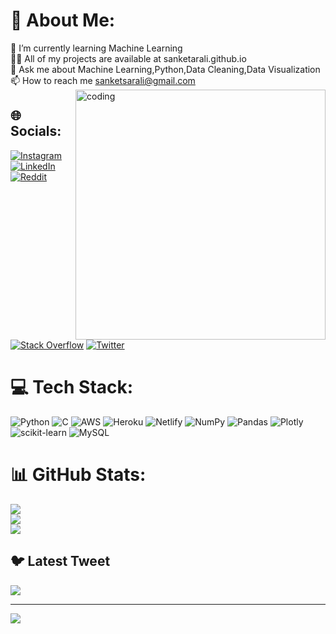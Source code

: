 # 💫 About Me:
🌱 I’m currently learning Machine Learning<br>👨‍💻 All of my projects are available at sanketarali.github.io<br>💬 Ask me about Machine Learning,Python,Data Cleaning,Data Visualization<br>📫 How to reach me sanketsarali@gmail.com
<img align ="right" alt="coding" width="400" src="https://user-images.githubusercontent.com/55389276/140866485-8fb1c876-9a8f-4d6a-98dc-08c4981eaf70.gif">



## 🌐 Socials:
[![Instagram](https://img.shields.io/badge/Instagram-%23E4405F.svg?logo=Instagram&logoColor=white)](https://instagram.com/sanket_arali) [![LinkedIn](https://img.shields.io/badge/LinkedIn-%230077B5.svg?logo=linkedin&logoColor=white)](https://linkedin.com/in/sanketarali) [![Reddit](https://img.shields.io/badge/Reddit-%23FF4500.svg?logo=Reddit&logoColor=white)](https://reddit.com/user/sanket_arali) [![Stack Overflow](https://img.shields.io/badge/-Stackoverflow-FE7A16?logo=stack-overflow&logoColor=white)](https://stackoverflow.com/users/sanket-arali) [![Twitter](https://img.shields.io/badge/Twitter-%231DA1F2.svg?logo=Twitter&logoColor=white)](https://twitter.com/sanketarali) 

# 💻 Tech Stack:
![Python](https://img.shields.io/badge/python-3670A0?style=flat&logo=python&logoColor=ffdd54) ![C](https://img.shields.io/badge/c-%2300599C.svg?style=flat&logo=c&logoColor=white) ![AWS](https://img.shields.io/badge/AWS-%23FF9900.svg?style=flat&logo=amazon-aws&logoColor=white) ![Heroku](https://img.shields.io/badge/heroku-%23430098.svg?style=flat&logo=heroku&logoColor=white) ![Netlify](https://img.shields.io/badge/netlify-%23000000.svg?style=flat&logo=netlify&logoColor=#00C7B7) ![NumPy](https://img.shields.io/badge/numpy-%23013243.svg?style=flat&logo=numpy&logoColor=white) ![Pandas](https://img.shields.io/badge/pandas-%23150458.svg?style=flat&logo=pandas&logoColor=white) ![Plotly](https://img.shields.io/badge/Plotly-%233F4F75.svg?style=flat&logo=plotly&logoColor=white) ![scikit-learn](https://img.shields.io/badge/scikit--learn-%23F7931E.svg?style=flat&logo=scikit-learn&logoColor=white) ![MySQL](https://img.shields.io/badge/mysql-%2300f.svg?style=flat&logo=mysql&logoColor=white)
# 📊 GitHub Stats:
![](https://github-readme-stats.vercel.app/api?username=sanketarali&theme=default&hide_border=false&include_all_commits=false&count_private=false)<br/>
![](https://github-readme-streak-stats.herokuapp.com/?user=sanketarali&theme=default&hide_border=false)<br/>
![](https://github-readme-stats.vercel.app/api/top-langs/?username=sanketarali&theme=default&hide_border=false&include_all_commits=false&count_private=false&layout=compact)

## 🐦 Latest Tweet
[![](https://gtce.itsvg.in/api?username=sanketarali)](https://github.com/VishwaGauravIn/github-twitter-card-embed)

---
[![](https://visitcount.itsvg.in/api?id=sanketarali&icon=0&color=0)](https://visitcount.itsvg.in)
